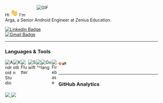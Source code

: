 <img align="right" alt="GIF" width="400px" src="https://i.pinimg.com/originals/e4/26/70/e426702edf874b181aced1e2fa5c6cde.gif" />

Hi <img src="/assets/hi.gif" width="25px" /> I'm Arga,
a Senior Android Engineer at Zenius Education.

[![Linkedin Badge](https://img.shields.io/badge/-Arga_Hutama-1ca0f1?style=flat-square&logo=Linkedin&logoColor=white&link=https://www.linkedin.com/in/argahutama)](https://www.linkedin.com/in/argahut/)<br/>
[![Gmail Badge](https://img.shields.io/badge/-argahut@gmail.com-c14438?style=flat-square&logo=Gmail&logoColor=white&link=mailto:argahut@gmail.com)](mailto:argahut@gmail.com)<br/>

---------------------------------------------------------------------------------------------------------------------------------------------------------------------------------
### Languages & Tools

<img align="left" alt="Android Studio" width="26px" src="https://2.bp.blogspot.com/-tzm1twY_ENM/XlCRuI0ZkRI/AAAAAAAAOso/BmNOUANXWxwc5vwslNw3WpjrDlgs9PuwQCLcBGAsYHQ/s1600/pasted%2Bimage%2B0.png" />
<img align="left" alt="Kotlin" width="26px" src="https://cdn.worldvectorlogo.com/logos/kotlin-1.svg" />
<img align="left" alt="Flutter" width="24px" src="https://cdn.worldvectorlogo.com/logos/flutter-logo.svg" />
<img align="left" alt="Swift" width="26px" src="https://cdn.worldvectorlogo.com/logos/swift-15.svg" />
<img align="left" alt="Java" width="16px" height="26px" src="https://seeklogo.com/images/J/java-logo-7833D1D21A-seeklogo.com.png" />
<img align="left" alt="Golang" width="36px" src="https://cdn.worldvectorlogo.com/logos/golang-1.svg" />
<img align="left" alt="Firebase" width="22px" src="https://firebase.google.com/downloads/brand-guidelines/PNG/logo-vertical.png?hl=id"/>
<img align="left" alt="Git" width="26px" src="https://raw.githubusercontent.com/github/explore/80688e429a7d4ef2fca1e82350fe8e3517d3494d/topics/git/git.png" />

<br/>
<br/>

---------------------------------------------------------------------------------------------------------------------------------------------------------------------------------
### GitHub Analytics
<a href="https://github.com/argahutama">
  <img height="180em" src="https://github-readme-stats-eight-theta.vercel.app/api?username=argahutama&show_icons=true&theme=algolia&include_all_commits=true&count_private=true"/>
  <img height="180em" src="https://github-readme-stats-eight-theta.vercel.app/api/top-langs/?username=argahutama&layout=compact&langs_count=8&theme=algolia&include_all_commits=true&count_private=true"/>
</a>
